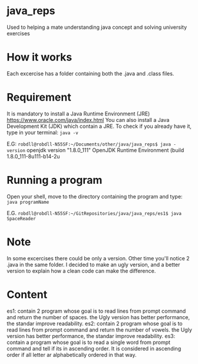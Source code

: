 # java_reps
Used to helping a mate understanding java concept and solving university exercises

# How it works
Each excercise has a folder containing both the .java and .class files.

# Requirement
It is mandatory to install a Java Runtime Environment (JRE)
https://www.oracle.com/java/index.html
You can also install a Java Development Kit (JDK) which contain a JRE.
To check if you already have it, type in your terminal:
`java -v`

E.G: `robdll@robdll-N55SF:~/Documents/other/java/java_reps$ java -version`
openjdk version "1.8.0_111"
OpenJDK Runtime Environment (build 1.8.0_111-8u111-b14-2u

# Running a program
Open your shell, move to the directory containing the program and type:
`java programName`

E.G. `robdll@robdll-N55SF:~/GitRepositories/java/java_reps/es1$ java SpaceReader`     


# Note
In some excercises there could be only a version. Other time you'll notice 2 .java in the same folder.
I decided to make an ugly version, and  a better version to explain how a clean code can make the difference.


# Content

es1: 
    contain 2 program whose goal is to read lines from prompt command and return the number of spaces.
    the Ugly version has better performance,  the standar improve readability.
es2: 
    contain 2 program whose goal is to read lines from prompt command and return the number of vowels.
    the Ugly version has better performance,  the standar improve readability.
es3: 
    contain a program whose goal is to read a single word from prompt command and tell if its in ascending order.
    It is considered in ascending order if all letter ar alphabetically ordered in that way.